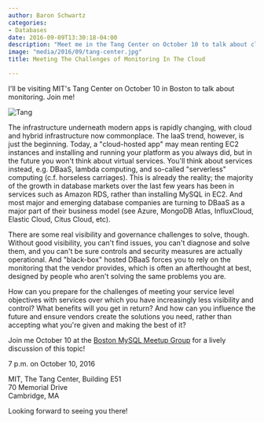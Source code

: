 ```yaml
---
author: Baron Schwartz
categories:
- Databases
date: 2016-09-09T13:30:18-04:00
description: "Meet me in the Tang Center on October 10 to talk about cloud monitoring!"
image: "media/2016/09/tang-center.jpg"
title: Meeting The Challenges of Monitoring In The Cloud

---
```


I'll be visiting MIT's Tang Center on October 10 in Boston to talk about
monitoring. Join me!

![Tang](/media/2016/09/tang-center.jpg)

<!--more-->

The infrastructure underneath modern apps is rapidly changing, with cloud and
hybrid infrastructure now commonplace. The IaaS trend, however, is just the
beginning. Today, a "cloud-hosted app" may mean renting EC2 instances and
installing and running your platform as you always did, but in the future you
won't think about virtual services. You'll think about services instead, e.g.
DBaaS, lambda computing, and so-called "serverless" computing (c.f. horseless
carriages). This is already the reality; the majority of the growth in database
markets over the last few years has been in services such as Amazon RDS, rather
than installing MySQL in EC2. And most major and emerging database companies are
turning to DBaaS as a major part of their business model (see Azure, MongoDB
Atlas, InfluxCloud, Elastic Cloud, Citus Cloud, etc).

There are some real visibility and governance challenges to solve, though.
Without good visibility, you can't find issues, you can't diagnose and solve
them, and you can't be sure controls and security measures are actually
operational. And "black-box" hosted DBaaS forces you to rely on the monitoring
that the vendor provides, which is often an afterthought at best, designed by
people who aren't solving the same problems you are.

How can you prepare for the challenges of meeting your service level objectives
with services over which you have increasingly less visibility and control? What
benefits will you get in return? And how can you influence the future and ensure
vendors create the solutions you need, rather than accepting what you're given
and making the best of it?

Join me October 10 at the [Boston MySQL Meetup
Group](https://www.meetup.com/mysqlbos/events/233596394/) for a lively
discussion of this topic!

7 p.m. on October 10, 2016

MIT, The Tang Center, Building E51<br>
70 Memorial Drive<br>
Cambridge, MA<br>

Looking forward to seeing you there!
